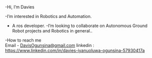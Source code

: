 -Hi, I’m Davies 

-I’m interested in Robotics and Automation.
- A ros developer. 
-I’m looking to collaborate on Autonomous  Ground Robot projects and Robotics in general..

-How to reach me  
     Email - DavisOgunsina@gmail.com
     linkedin : https://www.linkedin.com/in/davies-iyanuoluwa-ogunsina-57930417a
